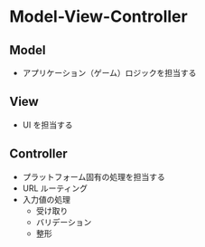 # Model-View-Controller

## Model
- アプリケーション（ゲーム）ロジックを担当する

## View
- UI を担当する

## Controller
- プラットフォーム固有の処理を担当する
- URL ルーティング
- 入力値の処理
  - 受け取り
  - バリデーション
  - 整形
